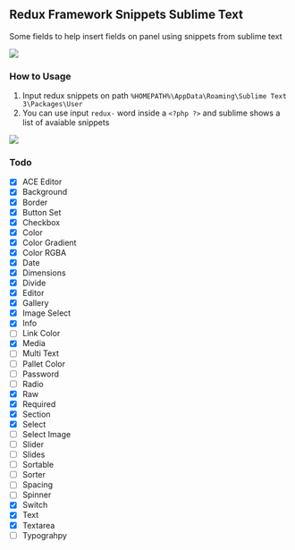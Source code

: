 ## Redux Framework Snippets Sublime Text

Some fields to help insert fields on panel using snippets from sublime text

<a href="https://wordpress.org/plugins/redux-framework/" target="_blank">
    <img src="http://i.imgur.com/1r0c5z3.png">
</a>


### How to Usage
1. Input redux snippets on path ```%HOMEPATH%\AppData\Roaming\Sublime Text 3\Packages\User```
2. You can use input ```redux-``` word inside a ```<?php ?>``` and sublime shows a list of avaiable snippets

<img src="http://i.imgur.com/ZIp9RW7.png">

### Todo

- [x] ACE Editor
- [x] Background
- [x] Border
- [x] Button Set
- [x] Checkbox
- [x] Color
- [x] Color Gradient
- [x] Color RGBA
- [x] Date
- [x] Dimensions
- [x] Divide
- [x] Editor
- [x] Gallery
- [x] Image Select
- [x] Info
- [ ] Link Color
- [x] Media
- [ ] Multi Text
- [ ] Pallet Color
- [ ] Password
- [ ] Radio
- [x] Raw
- [x] Required
- [x] Section 
- [x] Select
- [ ] Select Image
- [ ] Slider
- [ ] Slides
- [ ] Sortable
- [ ] Sorter
- [ ] Spacing
- [ ] Spinner
- [x] Switch
- [x] Text
- [x] Textarea
- [ ] Typograhpy
